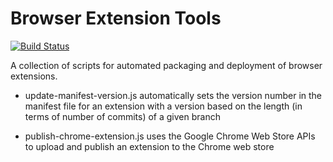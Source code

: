 # Browser Extension Tools

[![Build Status](https://travis-ci.org/robertknight/extension-tools.png?branch=master)](https://travis-ci.org/robertknight/extension-tools)

A collection of scripts for automated packaging and deployment
of browser extensions.

 * update-manifest-version.js automatically sets the version
   number in the manifest file for an extension with a version
   based on the length (in terms of number of commits) of
   a given branch

 * publish-chrome-extension.js uses the Google Chrome Web Store
   APIs to upload and publish an extension to the Chrome web store
